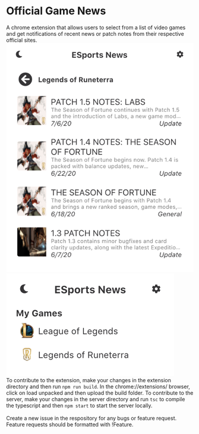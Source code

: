 # Official Game News

A chrome extension that allows users to select from a list of video games and get notifications of recent news or patch notes from their respective official sites.<br/>
![Details Screen](./Screenshots/Details.png)
![Main Screen](./Screenshots/Main.png)
<br/>
To contribute to the extension, make your changes in the extension directory and then run `npm run build`. In the chrome://extensions/ browser, click on load unpacked and then upload the build folder. To contribute to the server, make your changes in the server directory and run `tsc` to compile the typescript and then `npm start` to start the server locally.<br/>
<br/>
Create a new issue in the respository for any bugs or feature request. Feature requests should be formatted with !Feature.
